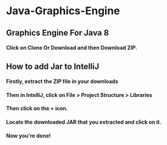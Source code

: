 # Java-Graphics-Engine
## Graphics Engine For Java 8
#### Click on Clone Or Download and then Download ZIP.

## How to add Jar to IntelliJ
#### Firstly, extract the ZIP file in your downloads
#### Then in IntelliJ, click on File > Project Structure > Libraries
#### Then click on the + icon.
#### Locate the downloaded JAR that you extracted and click on it.
#### Now you're done!
